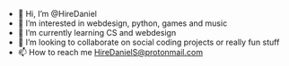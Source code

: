- 👋 Hi, I’m @HireDaniel
- 👀 I’m interested in webdesign, python, games and music
- 🌱 I’m currently learning CS and webdesign
- 💞️ I’m looking to collaborate on social coding projects or really fun stuff
- 📫 How to reach me HireDanielS@protonmail.com

<!---
HireDaniel/HireDaniel is a ✨ special ✨ repository because its `README.md` (this file) appears on your GitHub profile.
You can click the Preview link to take a look at your changes.
--->
